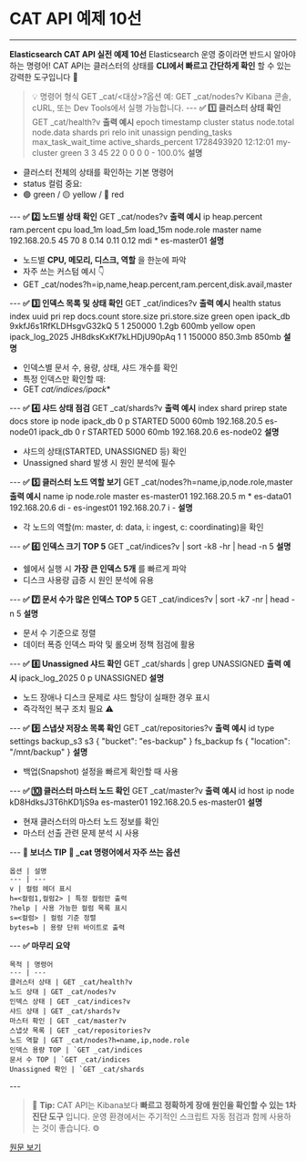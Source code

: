 # CAT API 예제 10선

---

**Elasticsearch CAT API 실전 예제 10선**
Elasticsearch 운영 중이라면 반드시 알아야 하는 명령어!
CAT API는 클러스터의 상태를 **CLI에서 빠르고 간단하게 확인** 할 수 있는 강력한 도구입니다 💪
> 💡 명령어 형식
> GET _cat/<대상>?옵션
> 예: GET _cat/nodes?v
> Kibana 콘솔, cURL, 또는 Dev Tools에서 실행 가능합니다.
\--- 
**✅ 1️⃣ 클러스터 상태 확인**
GET _cat/health?v 
**출력 예시**
epoch timestamp cluster status node.total node.data shards pri relo init unassign pending_tasks max_task_wait_time active_shards_percent 1728493920 12:12:01 my-cluster green 3 3 45 22 0 0 0 0 - 100.0% 
**설명**
  * 클러스터 전체의 상태를 확인하는 기본 명령어
  * status 컬럼 중요:
  * 🟢 green / 🟡 yellow / 🔴 red

\--- 
**✅ 2️⃣ 노드별 상태 확인**
GET _cat/nodes?v 
**출력 예시**
ip heap.percent ram.percent cpu load_1m load_5m load_15m node.role master name 192.168.20.5 45 70 8 0.14 0.11 0.12 mdi * es-master01 
**설명**
  * 노드별 **CPU, 메모리, 디스크, 역할** 을 한눈에 파악
  * 자주 쓰는 커스텀 예시 👇
  * GET _cat/nodes?h=ip,name,heap.percent,ram.percent,disk.avail,master 

\--- 
**✅ 3️⃣ 인덱스 목록 및 상태 확인**
GET _cat/indices?v 
**출력 예시**
health status index uuid pri rep docs.count store.size pri.store.size green open ipack_db 9xkfJ6s1RfKLDHsgvG32kQ 5 1 250000 1.2gb 600mb yellow open ipack_log_2025 JH8dksKxKf7kLHDjU90pAq 1 1 150000 850.3mb 850mb 
**설명**
  * 인덱스별 문서 수, 용량, 상태, 샤드 개수를 확인
  * 특정 인덱스만 확인할 때:
  * GET _cat/indices/ipack_* 

\--- 
**✅ 4️⃣ 샤드 상태 점검**
GET _cat/shards?v 
**출력 예시**
index shard prirep state docs store ip node ipack_db 0 p STARTED 5000 60mb 192.168.20.5 es-node01 ipack_db 0 r STARTED 5000 60mb 192.168.20.6 es-node02 
**설명**
  * 샤드의 상태(STARTED, UNASSIGNED 등) 확인
  * Unassigned shard 발생 시 원인 분석에 필수

\--- 
**✅ 5️⃣ 클러스터 노드 역할 보기**
GET _cat/nodes?h=name,ip,node.role,master 
**출력 예시**
name ip node.role master es-master01 192.168.20.5 m * es-data01 192.168.20.6 di - es-ingest01 192.168.20.7 i - 
**설명**
  * 각 노드의 역할(m: master, d: data, i: ingest, c: coordinating)을 확인

\--- 
**✅ 6️⃣ 인덱스 크기 TOP 5**
GET _cat/indices?v | sort -k8 -hr | head -n 5 
**설명**
  * 쉘에서 실행 시 **가장 큰 인덱스 5개** 를 빠르게 파악
  * 디스크 사용량 급증 시 원인 분석에 유용

\--- 
**✅ 7️⃣ 문서 수가 많은 인덱스 TOP 5**
GET _cat/indices?v | sort -k7 -nr | head -n 5 
**설명**
  * 문서 수 기준으로 정렬
  * 데이터 폭증 인덱스 파악 및 롤오버 정책 점검에 활용

\--- 
**✅ 8️⃣ Unassigned 샤드 확인**
GET _cat/shards | grep UNASSIGNED 
**출력 예시**
ipack_log_2025 0 p UNASSIGNED 
**설명**
  * 노드 장애나 디스크 문제로 샤드 할당이 실패한 경우 표시
  * 즉각적인 복구 조치 필요 ⚠️

\--- 
**✅ 9️⃣ 스냅샷 저장소 목록 확인**
GET _cat/repositories?v 
**출력 예시**
id type settings backup_s3 s3 { "bucket": "es-backup" } fs_backup fs { "location": "/mnt/backup" } 
**설명**
  * 백업(Snapshot) 설정을 빠르게 확인할 때 사용

\--- 
**✅ 🔟 클러스터 마스터 노드 확인**
GET _cat/master?v 
**출력 예시**
id host ip node kD8HdksJ3T6hKD1jS9a es-master01 192.168.20.5 es-master01 
**설명**
  * 현재 클러스터의 마스터 노드 정보를 확인
  * 마스터 선출 관련 문제 분석 시 사용

\--- 
**🧾 보너스 TIP**
**📍 _cat 명령어에서 자주 쓰는 옵션**
    
    옵션 | 설명
    --- | ---
    v | 컬럼 헤더 표시
    h=<컬럼1,컬럼2> | 특정 컬럼만 출력
    ?help | 사용 가능한 컬럼 목록 표시
    s=<컬럼> | 컬럼 기준 정렬
    bytes=b | 용량 단위 바이트로 출력
\--- 
**✅ 마무리 요약**
    
    목적 | 명령어
    --- | ---
    클러스터 상태 | GET _cat/health?v
    노드 상태 | GET _cat/nodes?v
    인덱스 상태 | GET _cat/indices?v
    샤드 상태 | GET _cat/shards?v
    마스터 확인 | GET _cat/master?v
    스냅샷 목록 | GET _cat/repositories?v
    노드 역할 | GET _cat/nodes?h=name,ip,node.role
    인덱스 용량 TOP | `GET _cat/indices
    문서 수 TOP | `GET _cat/indices
    Unassigned 확인 | `GET _cat/shards
\--- 
> 💬 **Tip:**
> CAT API는 Kibana보다 **빠르고 정확하게 장애 원인을 확인할 수 있는 1차 진단 도구** 입니다.
> 운영 환경에서는 주기적인 스크립트 자동 점검과 함께 사용하는 것이 좋습니다. ⚙️
**​**

[원문 보기](https://blog.naver.com/choidz_/224059748662?fromRss=true&trackingCode=rss)
